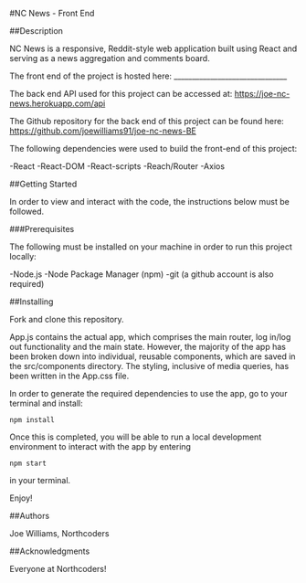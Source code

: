 #NC News - Front End

##Description

NC News is a responsive, Reddit-style web application built using React and serving as a news aggregation and comments board.

The front end of the project is hosted here: _______________________________

The back end API used for this project can be accessed at: https://joe-nc-news.herokuapp.com/api

The Github repository for the back end of this project can be found here: https://github.com/joewilliams91/joe-nc-news-BE 

The following dependencies were used to build the front-end of this project:

-React
-React-DOM
-React-scripts
-Reach/Router
-Axios

##Getting Started

In order to view and interact with the code, the instructions below must be followed.

###Prerequisites

The following must be installed on your machine in order to run this project locally:

-Node.js
-Node Package Manager (npm)
-git (a github account is also required)

##Installing

Fork and clone this repository. 

App.js contains the actual app, which comprises the main router, log in/log out functionality and the main state. However, the majority of the app has been broken down into individual, reusable components, which are saved in the src/components directory. The styling, inclusive of media queries, has been written in the App.css file.

In order to generate the required dependencies to use the app, go to your terminal and install:

```
npm install
```

Once this is completed, you will be able to run a local development environment to interact with the app by entering 

```
npm start
```

in your terminal.

Enjoy!


##Authors

Joe Williams, Northcoders


##Acknowledgments

Everyone at Northcoders!






